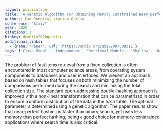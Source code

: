 ```yaml
---
layout: publication
title: 'A Genetic Algorithm For Obtaining Memory Constrained Near-perfect Hashing'
authors: Dan Domnita, Ciprian Oprisa
conference: "Arxiv"
year: 2020
citations: 1
bibkey: domnita2020genetic
additional_links:
  - {name: "Paper", url: 'https://arxiv.org/abs/2007.08311'}
tags: ['Cross-Modal', 'Independent', 'Retrieval Models', 'Shallow', 'Hashing', 'Applications']
---
```

The problem of fast items retrieval from a fixed collection is often
encountered in most computer science areas, from operating system components to
databases and user interfaces. We present an approach based on hash tables that
focuses on both minimizing the number of comparisons performed during the
search and minimizing the total collection size. The standard open-addressing
double-hashing approach is improved with a non-linear transformation that can
be parametrized in order to ensure a uniform distribution of the data in the
hash table. The optimal parameter is determined using a genetic algorithm. The
paper results show that near-perfect hashing is faster than binary search, yet
uses less memory than perfect hashing, being a good choice for
memory-constrained applications where search time is also critical.
